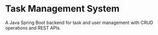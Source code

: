 # Task Management System
A Java Spring Boot backend for task and user management with CRUD operations and REST APIs.